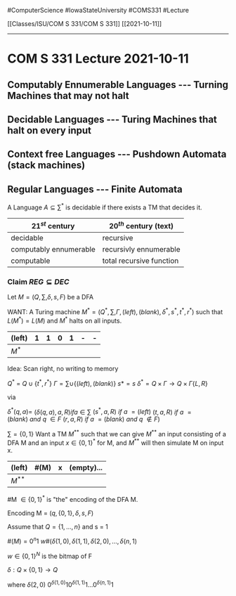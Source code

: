 #ComputerScience  #IowaStateUniversity  #COMS331 
#Lecture

[[Classes/ISU/COM S 331/COM S 331]] [[2021-10-11]]

---

# COM S 331 Lecture 2021-10-11

## Computably Ennumerable Languages --- Turning Machines that may not halt

## Decidable Languages --- Turing Machines that halt on every input

## Context free Languages --- Pushdown Automata (stack machines)

## Regular Languages --- Finite Automata 


A Language $A \subseteq \sum^*$ is decidable if there exists a TM that decides it.


| $21^{st}$ century      | $20^{th}$ century         (text) |
| ---------------------- | -------------------------------- |
| decidable              | recursive                        |
| computably ennumerable | recursivly ennumerable           |
| computable             | total recursive function         |



### Claim $REG \subseteq DEC$

Let $M = (Q,\sum, \delta, s, F)$ be a DFA

WANT: A Turing machine $M^* = (Q^*, \sum, \Gamma, (left), (blank), \delta^*, s^*, t^*, r^*)$
such that $L(M^*) = L(M)$ and $M^*$ halts on all inputs.

| (left) | 1   | 1   | 0   | 1   | -   | -   |
| ------ | --- | --- | --- | --- | --- | --- |
| $M^*$  |     |     |     |     |     |     |

Idea: Scan right, no writing to memory

$Q^*$ = $Q \cup \{t^*, r^*\}$ 
$\Gamma = \sum \cup \{(left), (blank)\}$ 
$s* = s$
$\delta^* = Q \times \Gamma \rightarrow Q \times \Gamma \{L, R\}$

via 

$\delta^*(q,a) =$
$(\delta(q,a),a ,R )  if a \in \sum$
$(s^*,a,R)\ if\ a\  = (left)$
$(t,a,R)\ if\ a\  = (blank)\ and\ q\ \in F$
$(r,a,R)\ if\ a\ = (blank)\ and\ q\ \notin F)$


$\sum = \{0,1\}$
Want a TM $M^{**}$ such that we can give $M^{**}$ an input consisting of a DFA M and an input $x \in \{0,1\}^*$ for M, and $M^{**}$ will then simulate M on input x.

| (left)   | #(M) | x   | (empty)... |
| -------- | ---- | --- | ---------- |
| $M^{**}$ |      |     |            |

\#M $\in \{0,1\}^*$ is "the" encoding of the DFA M.

Encoding M = $(q, \{0,1\}, \delta, s, F)$

Assume that $Q = \{1,..., n\}$ and s  = 1


$\#(M) = 0^n 1\ w\#(\delta(1,0), \delta(1,1), \delta(2,0),..., \delta(n,1)$ 

$w \in \{0,1\}^N$ is the bitmap of F 

$\delta : Q \times \{0,1\} \rightarrow Q$


where  $\delta(2,0)$ $0^{\delta(1,0)} 10^{\delta(1,1) }1 ... 0^{\delta(n,1)}1$